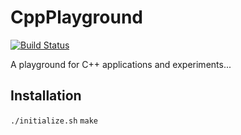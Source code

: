 # CppPlayground 
[![Build Status](https://travis-ci.org/stolosapo/CppPlayground.svg?branch=develop)](https://travis-ci.org/stolosapo/CppPlayground)

A playground for C++ applications and experiments...


Installation
------------

`./initialize.sh`
`make`
